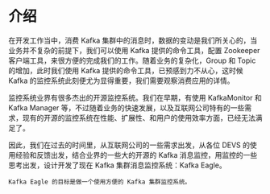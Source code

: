 # 介绍

在开发工作当中，消费 Kafka 集群中的消息时，数据的变动是我们所关心的，当业务并不复杂的前提下，我们可以使用 Kafka 提供的命令工具，配置 Zookeeper 客户端工具，来很方便的完成我们的工作。随着业务的复杂化，Group 和 Topic 的增加，此时我们使用 Kafka 提供的命令工具，已预感到力不从心，这时候 Kafka 的监控系统此刻便尤为显得重要，我们需要观察消费应用的详情。

监控系统业界有很多杰出的开源监控系统。我们在早期，有使用 KafkaMonitor 和 Kafka Manager 等，不过随着业务的快速发展，以及互联网公司特有的一些需求，现有的开源的监控系统在性能、扩展性、和用户的使用效率方面，已经无法满足了。

因此，我们在过去的时间里，从互联网公司的一些需求出发，从各位 DEVS 的使用经验和反馈出发，结合业界的一些大的开源的 Kafka 消息监控，用监控的一些思考出发，设计开发了现在 Kafka 集群消息监控系统：Kafka Eagle。

``` Kafka Eagle 的目标是做一个使用方便的 Kafka 集群监控系统。 ```
